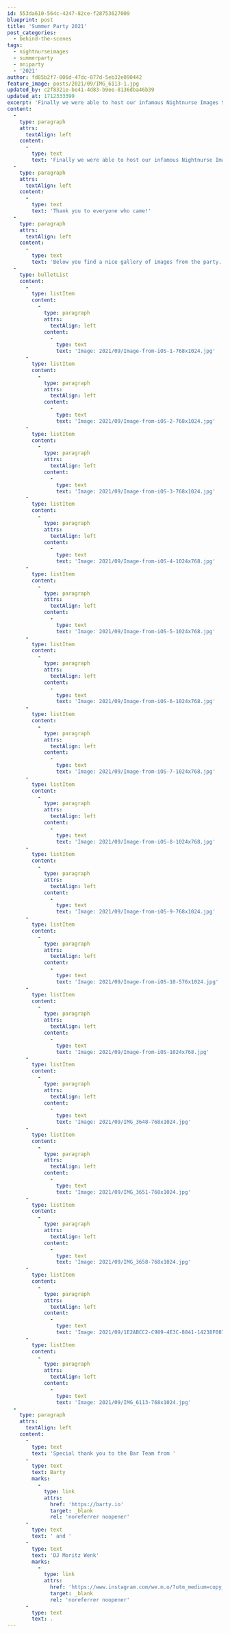 ```yaml
---
id: 553da610-564c-4247-82ce-f28753627009
blueprint: post
title: 'Summer Party 2021'
post_categories:
  - behind-the-scenes
tags:
  - nightnurseimages
  - summerparty
  - nniparty
  - '2021'
author: fd85b2f7-006d-47dc-877d-5eb32e090442
feature_image: posts/2021/09/IMG_6113-1.jpg
updated_by: c2f8321e-be41-4d83-b9ee-8136dba46b39
updated_at: 1712333399
excerpt: 'Finally we were able to host our infamous Nightnurse Images Summer Party! '
content:
  -
    type: paragraph
    attrs:
      textAlign: left
    content:
      -
        type: text
        text: 'Finally we were able to host our infamous Nightnurse Images Summer Party! After a year without much social interaction and having to cancel our grand jubilee last year, it was extra especial nice to spend some time with our team, friends, family and clients.'
  -
    type: paragraph
    attrs:
      textAlign: left
    content:
      -
        type: text
        text: 'Thank you to everyone who came!'
  -
    type: paragraph
    attrs:
      textAlign: left
    content:
      -
        type: text
        text: 'Below you find a nice gallery of images from the party.'
  -
    type: bulletList
    content:
      -
        type: listItem
        content:
          -
            type: paragraph
            attrs:
              textAlign: left
            content:
              -
                type: text
                text: 'Image: 2021/09/Image-from-iOS-1-768x1024.jpg'
      -
        type: listItem
        content:
          -
            type: paragraph
            attrs:
              textAlign: left
            content:
              -
                type: text
                text: 'Image: 2021/09/Image-from-iOS-2-768x1024.jpg'
      -
        type: listItem
        content:
          -
            type: paragraph
            attrs:
              textAlign: left
            content:
              -
                type: text
                text: 'Image: 2021/09/Image-from-iOS-3-768x1024.jpg'
      -
        type: listItem
        content:
          -
            type: paragraph
            attrs:
              textAlign: left
            content:
              -
                type: text
                text: 'Image: 2021/09/Image-from-iOS-4-1024x768.jpg'
      -
        type: listItem
        content:
          -
            type: paragraph
            attrs:
              textAlign: left
            content:
              -
                type: text
                text: 'Image: 2021/09/Image-from-iOS-5-1024x768.jpg'
      -
        type: listItem
        content:
          -
            type: paragraph
            attrs:
              textAlign: left
            content:
              -
                type: text
                text: 'Image: 2021/09/Image-from-iOS-6-1024x768.jpg'
      -
        type: listItem
        content:
          -
            type: paragraph
            attrs:
              textAlign: left
            content:
              -
                type: text
                text: 'Image: 2021/09/Image-from-iOS-7-1024x768.jpg'
      -
        type: listItem
        content:
          -
            type: paragraph
            attrs:
              textAlign: left
            content:
              -
                type: text
                text: 'Image: 2021/09/Image-from-iOS-8-1024x768.jpg'
      -
        type: listItem
        content:
          -
            type: paragraph
            attrs:
              textAlign: left
            content:
              -
                type: text
                text: 'Image: 2021/09/Image-from-iOS-9-768x1024.jpg'
      -
        type: listItem
        content:
          -
            type: paragraph
            attrs:
              textAlign: left
            content:
              -
                type: text
                text: 'Image: 2021/09/Image-from-iOS-10-576x1024.jpg'
      -
        type: listItem
        content:
          -
            type: paragraph
            attrs:
              textAlign: left
            content:
              -
                type: text
                text: 'Image: 2021/09/Image-from-iOS-1024x768.jpg'
      -
        type: listItem
        content:
          -
            type: paragraph
            attrs:
              textAlign: left
            content:
              -
                type: text
                text: 'Image: 2021/09/IMG_3648-768x1024.jpg'
      -
        type: listItem
        content:
          -
            type: paragraph
            attrs:
              textAlign: left
            content:
              -
                type: text
                text: 'Image: 2021/09/IMG_3651-768x1024.jpg'
      -
        type: listItem
        content:
          -
            type: paragraph
            attrs:
              textAlign: left
            content:
              -
                type: text
                text: 'Image: 2021/09/IMG_3658-768x1024.jpg'
      -
        type: listItem
        content:
          -
            type: paragraph
            attrs:
              textAlign: left
            content:
              -
                type: text
                text: 'Image: 2021/09/1E2ABCC2-C989-4E3C-8841-14238F087254-576x1024.jpg'
      -
        type: listItem
        content:
          -
            type: paragraph
            attrs:
              textAlign: left
            content:
              -
                type: text
                text: 'Image: 2021/09/IMG_6113-768x1024.jpg'
  -
    type: paragraph
    attrs:
      textAlign: left
    content:
      -
        type: text
        text: 'Special thank you to the Bar Team from '
      -
        type: text
        text: Barty
        marks:
          -
            type: link
            attrs:
              href: 'https://barty.io'
              target: _blank
              rel: 'noreferrer noopener'
      -
        type: text
        text: ' and '
      -
        type: text
        text: 'DJ Moritz Wenk'
        marks:
          -
            type: link
            attrs:
              href: 'https://www.instagram.com/we.m.o/?utm_medium=copy_link'
              target: _blank
              rel: 'noreferrer noopener'
      -
        type: text
        text: .
---
```

